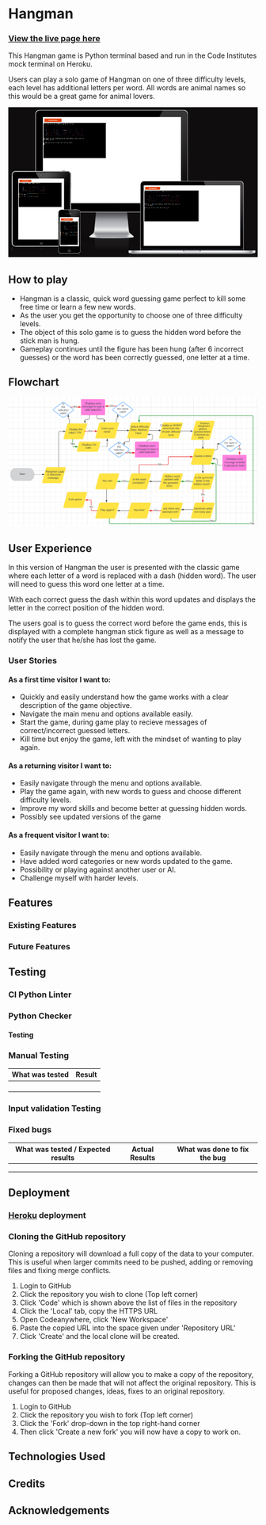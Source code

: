# Hangman

### [View the live page here](https://hangman-animals-16cd61b71879.herokuapp.com/)

This Hangman game is Python terminal based and run in the Code Institutes mock terminal on Heroku.

Users can play a solo game of Hangman on one of three difficulty levels, each level has additional letters per word. All words are animal names so this would be a great game for animal lovers.

![Responsive](./readme-docs/am-i-responsive.png)

## How to play

- Hangman is a classic, quick word guessing game perfect to kill some free time or learn a few new words.
- As the user you get the opportunity to choose one of three difficulty levels.
- The object of this solo game is to guess the hidden word before the stick man is hung.
- Gameplay continues until the figure has been hung (after 6 incorrect guesses) or the word has been correctly guessed, one letter at a time.

## Flowchart
![Flowchart](./readme-docs/flowchart.png)

## User Experience

In this version of Hangman the user is presented with the classic game where each letter of a word is replaced with a dash (hidden word).  The user will need to guess this word one letter at a time. 

With each correct guess the dash within this word updates and displays the letter in the correct position of the hidden word.

The users goal is to guess the correct word before the game ends, this is displayed with a complete hangman stick figure as well as a message to notify the user that he/she has lost the game.

### User Stories

#### As a first time visitor I want to:
- Quickly and easily understand how the game works with a clear description of the game objective.
- Navigate the main menu and options available easily.
- Start the game, during game play to recieve messages of correct/incorrect guessed letters.
- Kill time but enjoy the game, left with the mindset of wanting to play again.

#### As a returning visitor I want to:
- Easily navigate through the menu and options available.
- Play the game again, with new words to guess and choose different difficulty levels.
- Improve my word skills and become better at guessing hidden words.
- Possibly see updated versions of the game

#### As a frequent visitor I want to:
- Easily navigate through the menu and options available.
- Have added word categories or new words updated to the game.
- Possibility or playing against another user or AI.
- Challenge myself with harder levels.

## Features

### Existing Features

### Future Features

## Testing

### CI Python Linter

### Python Checker

#### Testing

### Manual Testing

|What was tested|Result|
|---|---|
|||
|||
|||
|||

### Input validation Testing

### Fixed bugs

|What was tested / Expected results|Actual Results|What was done to fix the bug|
|---|---|---|
||||
||||
||||

## Deployment

### [Heroku](https://heroku.com/apps) deployment



### Cloning the GitHub repository

Cloning a repository will download a full copy of the data to your computer. This is useful when larger commits need to be pushed, adding or removing files and fixing merge conflicts.

1. Login to GitHub
2. Click the repository you wish to clone (Top left corner)
3. Click 'Code' which is shown above the list of files in the repository
4. Click the 'Local' tab, copy the HTTPS URL
5. Open Codeanywhere, click 'New Workspace'
6. Paste the copied URL into the space given under 'Repository URL'
7. Click 'Create' and the local clone will be created.

### Forking the GitHub repository

Forking a GitHub repository will allow you to make a copy of the repository, changes can then be made that will not affect the original repository. This is useful for proposed changes, ideas, fixes to an original repository.

1. Login to GitHub
2. Click the repository you wish to fork (Top left corner)
3. Click the 'Fork' drop-down in the top right-hand corner
4. Then click 'Create a new fork' you will now have a copy to work on.

## Technologies Used

## Credits

## Acknowledgements
